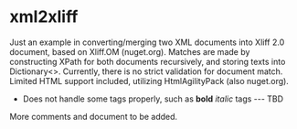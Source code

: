 # xml2xliff
Just an example in converting/merging two XML documents into Xliff 2.0 document, based on Xliff.OM (nuget.org). 
Matches are made by constructing XPath for both documents recursively, and storing texts into Dictionary<>.
Currently, there is no strict validation for document match.
Limited HTML support included, utilizing HtmlAgilityPack (also nuget.org).
 - Does not handle some tags properly, such as <b>bold</b> <i>italic</i> tags --- TBD
 
More comments and document to be added.

